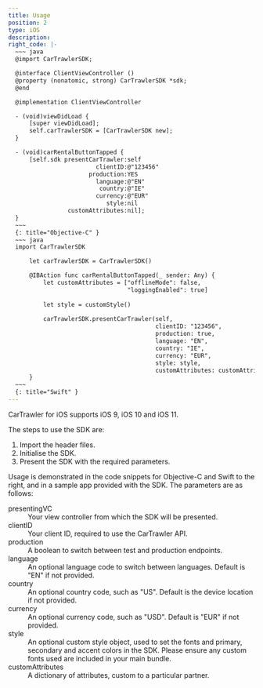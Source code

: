 ```yaml
---
title: Usage
position: 2
type: iOS
description:
right_code: |-
  ~~~ java
  @import CarTrawlerSDK;

  @interface ClientViewController ()
  @property (nonatomic, strong) CarTrawlerSDK *sdk;
  @end

  @implementation ClientViewController

  - (void)viewDidLoad {
      [super viewDidLoad];
      self.carTrawlerSDK = [CarTrawlerSDK new];
  }

  - (void)carRentalButtonTapped {
      [self.sdk presentCarTrawler:self
                         clientID:@"123456"
                       production:YES
                         language:@"EN"
                          country:@"IE"
                         currency:@"EUR"
                            style:nil
                 customAttributes:nil];
  }
  ~~~
  {: title="Objective-C" }
  ~~~ java
  import CarTrawlerSDK 

      let carTrawlerSDK = CarTrawlerSDK()

      @IBAction func carRentalButtonTapped(_ sender: Any) {
          let customAttributes = ["offlineMode": false,
                                  "loggingEnabled": true]
          
          let style = customStyle()
          
          carTrawlerSDK.presentCarTrawler(self,
                                          clientID: "123456",
                                          production: true,
                                          language: "EN",
                                          country: "IE",
                                          currency: "EUR",
                                          style: style,
                                          customAttributes: customAttributes)
      }
  ~~~
  {: title="Swift" }
---
```



CarTrawler for iOS supports iOS 9, iOS 10 and iOS 11.

The steps to use the SDK are:

1. Import the header files.
2. Initialise the SDK.
3. Present the SDK with the required parameters.

Usage is demonstrated in the code snippets for Objective-C and Swift to the right, and in a sample app provided with the SDK. The parameters are as follows:

<dl><dt>presentingVC</dt><dd>Your view controller from which the SDK will be presented.</dd><dt>clientID</dt><dd>Your client ID, required to use the CarTrawler API.</dd><dt>production</dt><dd>A boolean to switch between test and production endpoints.</dd><dt>language</dt><dd>An optional language code to switch between languages. Default is "EN" if not provided.</dd><dt>country</dt><dd>An optional country code, such as "US". Default is the device location if not provided.</dd><dt>currency</dt><dd>An optional currency code, such as "USD". Default is "EUR" if not provided.</dd><dt>style</dt><dd>An optional custom style object, used to set the fonts and primary, secondary and accent colors in the SDK. Please ensure any custom fonts used are included in your main bundle.</dd><dt>customAttributes</dt><dd>A dictionary of attributes, custom to a particular partner.</dd></dl>